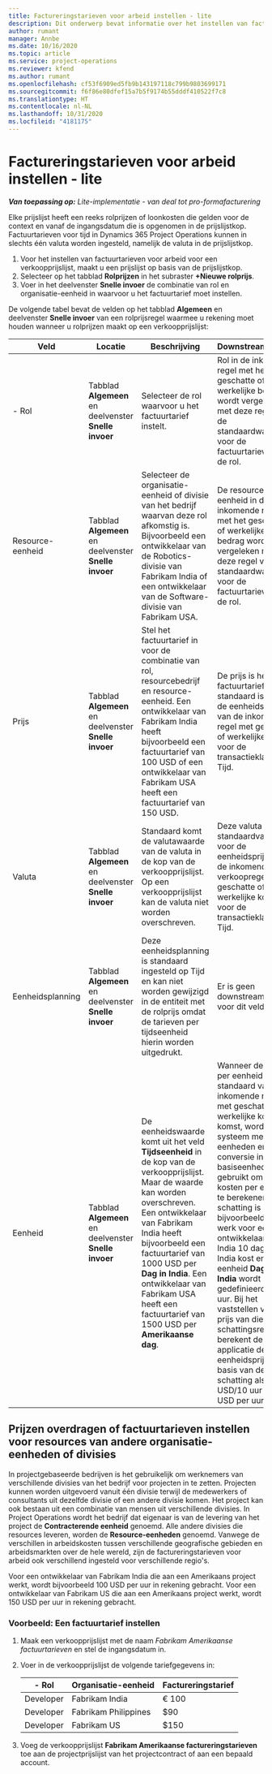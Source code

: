 ```yaml
---
title: Factureringstarieven voor arbeid instellen - lite
description: Dit onderwerp bevat informatie over het instellen van factureringstarieven voor arbeid in Project Operations.
author: rumant
manager: Annbe
ms.date: 10/16/2020
ms.topic: article
ms.service: project-operations
ms.reviewer: kfend
ms.author: rumant
ms.openlocfilehash: cf53f6909ed5fb9b143197118c799b9803699171
ms.sourcegitcommit: f6f86e80dfef15a7b5f9174b55dddf410522f7c8
ms.translationtype: HT
ms.contentlocale: nl-NL
ms.lasthandoff: 10/31/2020
ms.locfileid: "4181175"
---
```

# <a name="set-up-labor-bill-rates---lite"></a>Factureringstarieven voor arbeid instellen - lite

_**Van toepassing op:** Lite-implementatie - van deal tot pro-formafacturering_

Elke prijslijst heeft een reeks rolprijzen of loonkosten die gelden voor de context en vanaf de ingangsdatum die is opgenomen in de prijslijstkop. Factuurtarieven voor tijd in Dynamics 365 Project Operations kunnen in slechts één valuta worden ingesteld, namelijk de valuta in de prijslijstkop.

1. Voor het instellen van factuurtarieven voor arbeid voor een verkoopprijslijst, maakt u een prijslijst op basis van de prijslijstkop. 
2. Selecteer op het tabblad **Rolprijzen** in het subraster **+Nieuwe rolprijs**. 
3. Voer in het deelvenster **Snelle invoer** de combinatie van rol en organisatie-eenheid in waarvoor u het factuurtarief moet instellen.

  De volgende tabel bevat de velden op het tabblad **Algemeen** en deelvenster **Snelle invoer** van een rolprijsregel waarmee u rekening moet houden wanneer u rolprijzen maakt op een verkoopprijslijst:

  | Veld | Locatie | Beschrijving | Downstreamimpact |
  | --- | --- | --- | --- |
  | - Rol | Tabblad **Algemeen** en deelvenster **Snelle invoer** | Selecteer de rol waarvoor u het factuurtarief instelt. | Rol in de inkomende regel met het geschatte of werkelijke bedrag wordt vergeleken met deze regel voor de standaardwaarde voor de factuurtarieven van de rol. |
  | Resource-eenheid | Tabblad **Algemeen** en deelvenster **Snelle invoer** | Selecteer de organisatie-eenheid of divisie van het bedrijf waarvan deze rol afkomstig is. Bijvoorbeeld een ontwikkelaar van de Robotics-divisie van Fabrikam India of een ontwikkelaar van de Software-divisie van Fabrikam USA. | De resource-eenheid in de inkomende regel met het geschatte of werkelijke bedrag wordt vergeleken met deze regel voor de standaardwaarde voor de factuurtarieven van de rol. |
  | Prijs | Tabblad **Algemeen** en deelvenster **Snelle invoer** | Stel het factuurtarief in voor de combinatie van rol, resourcebedrijf en resource-eenheid. Een ontwikkelaar van Fabrikam India heeft bijvoorbeeld een factuurtarief van 100 USD of een ontwikkelaar van Fabrikam USA heeft een factuurtarief van 150 USD. | De prijs is het factuurtarief dat standaard is voor de eenheidsprijs van de inkomende regel met geschatte of werkelijke kosten voor de transactieklasse Tijd. |
  | Valuta | Tabblad **Algemeen** en deelvenster **Snelle invoer**| Standaard komt de valutawaarde van de valuta in de kop van de verkoopprijslijst. Op een verkoopprijslijst kan de valuta niet worden overschreven. | Deze valuta is de standaardvaluta voor de eenheidsprijs van de inkomende verkoopregel met geschatte of werkelijke kosten voor de transactieklasse Tijd. |
  | Eenheidsplanning | Tabblad **Algemeen** en deelvenster **Snelle invoer** | Deze eenheidsplanning is standaard ingesteld op Tijd en kan niet worden gewijzigd in de entiteit met de rolprijs omdat de tarieven per tijdseenheid hierin worden uitgedrukt. | Er is geen downstreamimpact voor dit veld. |
  | Eenheid | Tabblad **Algemeen** en deelvenster **Snelle invoer** | De eenheidswaarde komt uit het veld **Tijdseenheid** in de kop van de verkoopprijslijst. Maar de waarde kan worden overschreven. Een ontwikkelaar van Fabrikam India heeft bijvoorbeeld een factuurtarief van 1000 USD per **Dag in India**. Een ontwikkelaar van Fabrikam USA heeft een factuurtarief van 1500 USD per **Amerikaanse dag**. | Wanneer de prijs per eenheid standaard van een inkomende regel met geschatte of werkelijke kosten komst, wordt het systeem met eenheden en conversie in basiseenheden gebruikt om de kosten per eenheid te berekenen. De schatting is bijvoorbeeld dat het werk voor een ontwikkelaar uit India 10 dagen in India kost en dat de eenheid **Dag in India** wordt gedefinieerd als 10 uur. Bij het vaststellen van de prijs van die schattingsregel, berekent de applicatie de eenheidsprijs op basis van de schatting als 1000 USD/10 uur = 100 USD per uur. |


## <a name="transfer-pricing-or-set-up-bill-rates-for-resources-from-other-organizational-units-or-divisions"></a>Prijzen overdragen of factuurtarieven instellen voor resources van andere organisatie-eenheden of divisies 

In projectgebaseerde bedrijven is het gebruikelijk om werknemers van verschillende divisies van het bedrijf voor projecten in te zetten. Projecten kunnen worden uitgevoerd vanuit één divisie terwijl de medewerkers of consultants uit dezelfde divisie of een andere divisie komen. Het project kan ook bestaan uit een combinatie van mensen uit verschillende divisies. In Project Operations wordt het bedrijf dat eigenaar is van de levering van het project de **Contracterende eenheid** genoemd. Alle andere divisies die resources leveren, worden de **Resource-eenheden** genoemd. Vanwege de verschillen in arbeidskosten tussen verschillende geografische gebieden en arbeidsmarkten over de hele wereld, zijn de factureringstarieven voor arbeid ook verschillend ingesteld voor verschillende regio's.

Voor een ontwikkelaar van Fabrikam India die aan een Amerikaans project werkt, wordt bijvoorbeeld 100 USD per uur in rekening gebracht. Voor een ontwikkelaar van Fabrikam US die aan een Amerikaans project werkt, wordt 150 USD per uur in rekening gebracht.

### <a name="example-set-up-a-bill-rate"></a>Voorbeeld: Een factuurtarief instellen

1. Maak een verkoopprijslijst met de naam *Fabrikam Amerikaanse factuurtarieven* en stel de ingangsdatum in.
2. Voer in de verkoopprijslijst de volgende tariefgegevens in:

    | - Rol | Organisatie-eenheid | Factureringstarief |
    | --- | --- | --- |
    | Developer | Fabrikam India | € 100 |
    | Developer | Fabrikam Philippines | $90 |
    | Developer | Fabrikam US | $150 |

3. Voeg de verkoopprijslijst **Fabrikam Amerikaanse factureringstarieven** toe aan de projectprijslijst van het projectcontract of aan een bepaald account.
